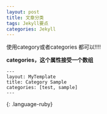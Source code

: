```yaml
---
layout: post
title: 文章分类
tags: Jekyll要点
categories: Jekyll
---
```



使用category或者categories 都可以!!!!  


**categories，这个属性接受一个数组**


~~~
---
layout: MyTemplate
title: Category Sample
categories: [test, sample]
---
~~~
{: .language-ruby}